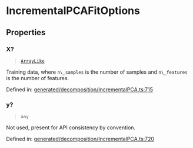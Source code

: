 # IncrementalPCAFitOptions

## Properties

### X?

> [`ArrayLike`](../types/ArrayLike.md)

Training data, where `n\_samples` is the number of samples and `n\_features` is the number of features.

Defined in:  [generated/decomposition/IncrementalPCA.ts:715](https://github.com/transitive-bullshit/scikit-learn-ts/blob/b59c1ff/packages/sklearn/src/generated/decomposition/IncrementalPCA.ts#L715)

### y?

> `any`

Not used, present for API consistency by convention.

Defined in:  [generated/decomposition/IncrementalPCA.ts:720](https://github.com/transitive-bullshit/scikit-learn-ts/blob/b59c1ff/packages/sklearn/src/generated/decomposition/IncrementalPCA.ts#L720)
